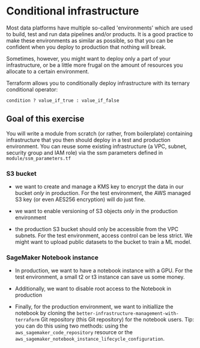 # Conditional infrastructure

Most data platforms have multiple so-called 'environments' which are used to build, test and run data pipelines and/or products.
It is a good practice to make these environments as similar as possible, so that you can be confident when you
deploy to production that nothing will break.

Sometimes, however, you might want to deploy only a part of your infrastructure,
or be a little more frugal on the amount of resources you allocate to a certain environment.

Terraform allows you to conditionally deploy infrastructure with its ternary conditional operator:

`condition ? value_if_true : value_if_false`

## Goal of this exercise

You will write a module from scratch (or rather, from boilerplate) containing infrastructure that you then should deploy in a test and production environment.
You can reuse some existing infrastructure (a VPC, subnet, security group and IAM role) via the ssm parameters defined in `module/ssm_parameters.tf`

### S3 bucket

- we want to create and manage a KMS key to encrypt the data in our bucket *only* in production. For the test environment,
the AWS managed S3 key (or even AES256 encryption) will do just fine.
  
- we want to enable versioning of S3 objects *only* in the production environment
  
- the production S3 bucket should only be accessible from the VPC subnets. For the test environment, access control can be less strict.
We might want to upload public datasets to the bucket to train a ML model.

### SageMaker Notebook instance

- In production, we want to have a notebook instance with a GPU. For the test environment, a small t2 or t3 instance can save us
some money.
  
- Additionally, we want to disable root access to the Notebook in production

- Finally, for the production environment, we want to initiallize the notebook by cloning the `better-infrastructure-management-with-terraform` Git repository (this Git repository) for the notebook users. 
Tip: you can do this using two methods: using the `aws_sagemaker_code_repository` resource or the `aws_sagemaker_notebook_instance_lifecycle_configuration`.
